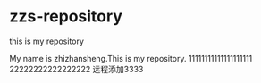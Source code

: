 # zzs-repository
this is my repository


My name is zhizhansheng.This is my repository.
11111111111111111111
22222222222222222
远程添加3333
